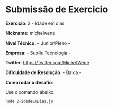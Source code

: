 # Submissão de Exercicio

**Exercicio:** 2 - Idade em dias

**Nickname:** michelwene

**Nível Técnico:** - Junior/Pleno -

**Empresa:** - Supliu Tecnologia -

**Twitter**: https://twitter.com/MichelWene

**Dificuldade de Resolução:** - Baixa -

**Como rodar o desafio**:

Use o comando abaixo:

```bash
node 2-idadeEmDias.js
```
